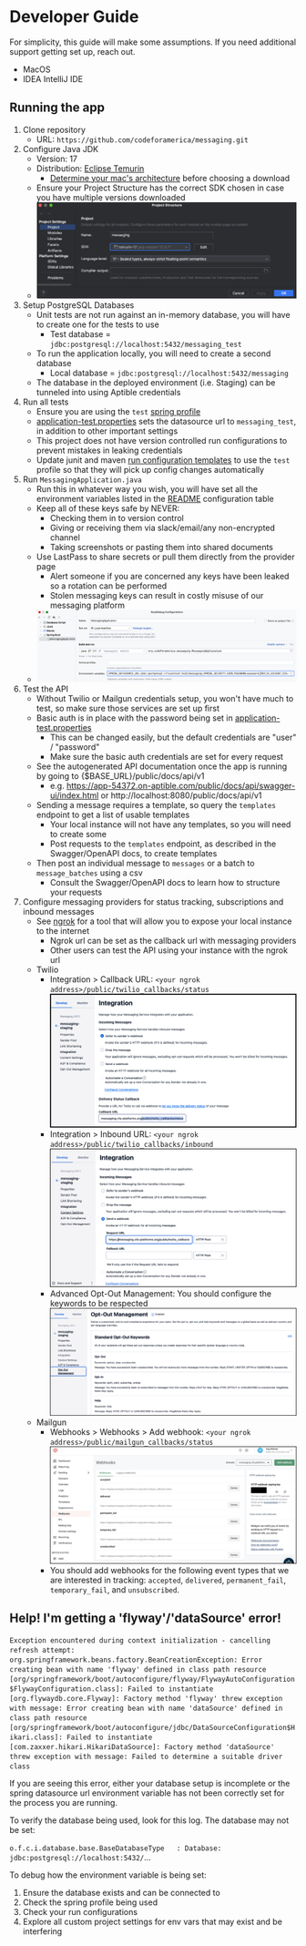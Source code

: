 # Developer Guide

For simplicity, this guide will make some assumptions. If you need additional support getting set up,
reach out.
* MacOS
* IDEA IntelliJ IDE

## Running the app
1. Clone repository
    * URL: `https://github.com/codeforamerica/messaging.git`
2. Configure Java JDK
    * Version: 17
    * Distribution: [Eclipse Temurin](https://adoptium.net/temurin/releases/)
        * [Determine your mac's architecture](https://docs.cse.lehigh.edu/determine-mac-architecture/) before choosing a download
    * Ensure your Project Structure has the correct SDK chosen in case you have multiple versions downloaded
    * ![Setting the project structure SDK](readme_img2.png)
3. Setup PostgreSQL Databases
    * Unit tests are not run against an in-memory database, you will have to create one for the tests to use
        * Test database = `jdbc:postgresql://localhost:5432/messaging_test`
    * To run the application locally, you will need to create a second database
        * Local database = `jdbc:postgresql://localhost:5432/messaging`
    * The database in the deployed environment (i.e. Staging) can be tunneled into using Aptible credentials
4. Run all tests
    * Ensure you are using the `test` [spring profile](https://docs.spring.io/spring-boot/docs/1.2.0.M1/reference/html/boot-features-profiles.html)
    * [application-test.properties](src/main/resources/application-test.properties) sets the datasource url to `messaging_test`, in addition to other important settings
    * This project does not have version controlled run configurations to prevent mistakes in leaking credentials
    * Update junit and maven [run configuration templates](https://www.jetbrains.com/help/idea/run-debug-configuration.html#templates) to use the `test` profile so that they will pick up config changes automatically
5. Run `MessagingApplication.java`
    * Run this in whatever way you wish, you will have set all the environment variables listed in the [README](README.md#configuration) configuration table
    * Keep all of these keys safe by NEVER:
        * Checking them in to version control
        * Giving or receiving them via slack/email/any non-encrypted channel
        * Taking screenshots or pasting them into shared documents
    * Use LastPass to share secrets or pull them directly from the provider page
        * Alert someone if you are concerned any keys have been leaked so a rotation can be performed
        * Stolen messaging keys can result in costly misuse of our messaging platform
    * ![Example IntelliJ run configuration](readme_img1.png)
6. Test the API
    * Without Twilio or Mailgun credentials setup, you won't have much to test, so make sure those services are set up first
    * Basic auth is in place with the password being set in [application-test.properties](src/main/resources/application-test.properties)
        * This can be changed easily, but the default credentials are "user" / "password"
        * Make sure the basic auth credentials are set for every request
    * See the autogenerated API documentation once the app is running by going to {$BASE_URL}/public/docs/api/v1
        * e.g. https://app-54372.on-aptible.com/public/docs/api/swagger-ui/index.html or http://localhost:8080/public/docs/api/v1
    * Sending a message requires a template, so query the `templates` endpoint to get a list of usable templates
        * Your local instance will not have any templates, so you will need to create some
        * Post requests to the `templates` endpoint, as described in the Swagger/OpenAPI docs, to create templates
    * Then post an individual message to `messages` or a batch to `message_batches` using a csv
        * Consult the Swagger/OpenAPI docs to learn how to structure your requests
7. Configure messaging providers for status tracking, subscriptions and inbound messages
    * See [ngrok](https://ngrok.com/) for a tool that will allow you to expose your local instance to the internet
        * Ngrok url can be set as the callback url with messaging providers
        * Other users can test the API using your instance with the ngrok url
    * Twilio
        * Integration > Callback URL: `<your ngrok address>/public/twilio_callbacks/status`  
          ![Configuring callbacks in Twilio](configure_twilio_callbacks.png "Configuring callbacks in Twilio" )
        * Integration > Inbound URL: `<your ngrok address>/public/twilio_callbacks/inbound`  
          ![Configuring inbound messages in Twilio](configure_twilio_inbound.png "Configuring inbound messages in Twilio")
        * Advanced Opt-Out Management: You should configure the keywords to be respected 
          ![Configuring Advanced Opt-Out Management in Twilio](configure_twilio_advanced_optout.png "Configuring Advanced Opt-Out in Twilio")
    * Mailgun
        * Webhooks > Webhooks > Add webhook: `<your ngrok address>/public/mailgun_callbacks/status`
          ![](configure_mailgun_callbacks.png)
        * You should add webhooks for the following event types that we are interested in tracking: `accepted`, `delivered`, `permanent_fail`, `temporary_fail`, and `unsubscribed`.
      

## Help! I'm getting a 'flyway'/'dataSource' error!
`Exception encountered during context initialization - cancelling refresh attempt: org.springframework.beans.factory.BeanCreationException: Error creating bean with name 'flyway' defined in class path resource [org/springframework/boot/autoconfigure/flyway/FlywayAutoConfiguration$FlywayConfiguration.class]: Failed to instantiate [org.flywaydb.core.Flyway]: Factory method 'flyway' threw exception with message: Error creating bean with name 'dataSource' defined in class path resource [org/springframework/boot/autoconfigure/jdbc/DataSourceConfiguration$Hikari.class]: Failed to instantiate [com.zaxxer.hikari.HikariDataSource]: Factory method 'dataSource' threw exception with message: Failed to determine a suitable driver class`

If you are seeing this error, either your database setup is incomplete or the spring datasource url
environment variable has not been correctly set for the process you are running.

To verify the database being used, look for this log. The database may not be set:

`o.f.c.i.database.base.BaseDatabaseType   : Database: jdbc:postgresql://localhost:5432/`...

To debug how the environment variable is being set:
1. Ensure the database exists and can be connected to
1. Check the spring profile being used
1. Check your run configurations
1. Explore all custom project settings for env vars that may exist and be interfering
